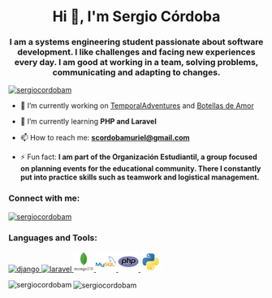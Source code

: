 <h1 align="center">Hi 👋, I'm Sergio Córdoba</h1>
<h3 align="center">I am a systems engineering student passionate about software development. I like challenges and facing new experiences every day. I am good at working in a team, solving problems, communicating and adapting to changes.</h3>

<p align="left"> <a href="https://github.com/ryo-ma/github-profile-trophy"><img src="https://github-profile-trophy.vercel.app/?username=sergiocordobam" alt="sergiocordobam" /></a> </p>

- 🔭 I’m currently working on [TemporalAdventures](https://github.com/mstermigol/TemporalAdventures.git) and [Botellas de Amor](https://github.com/ZephyrusP2/Botellas-de-Amor.git)

- 🌱 I’m currently learning **PHP and Laravel**

- 📫 How to reach me: **scordobamuriel@gmail.com**

- ⚡ Fun fact: **I am part of the Organización Estudiantil, a group focused on planning events for the educational community. There I constantly put into practice skills such as teamwork and logistical management.**

<h3 align="left">Connect with me:</h3>
<p align="left">
<a href="https://linkedin.com/in/sergiocordobam" target="blank"><img align="center" src="https://raw.githubusercontent.com/rahuldkjain/github-profile-readme-generator/master/src/images/icons/Social/linked-in-alt.svg" alt="sergiocordobam" height="30" width="40" /></a>
</p>

<h3 align="left">Languages and Tools:</h3>
<p align="left"> <a href="https://www.djangoproject.com/" target="_blank" rel="noreferrer"> <img src="https://cdn.worldvectorlogo.com/logos/django.svg" alt="django" width="40" height="40"/> </a> <a href="https://laravel.com/" target="_blank" rel="noreferrer"> <img src="https://cdn.worldvectorlogo.com/logos/laravel-2.svg" alt="laravel" width="40" height="40"/> </a> <a href="https://www.mongodb.com/" target="_blank" rel="noreferrer"> <img src="https://raw.githubusercontent.com/devicons/devicon/master/icons/mongodb/mongodb-original-wordmark.svg" alt="mongodb" width="40" height="40"/> </a> <a href="https://www.mysql.com/" target="_blank" rel="noreferrer"> <img src="https://raw.githubusercontent.com/devicons/devicon/master/icons/mysql/mysql-original-wordmark.svg" alt="mysql" width="40" height="40"/> </a> <a href="https://www.php.net" target="_blank" rel="noreferrer"> <img src="https://raw.githubusercontent.com/devicons/devicon/master/icons/php/php-original.svg" alt="php" width="40" height="40"/> </a> <a href="https://www.python.org" target="_blank" rel="noreferrer"> <img src="https://raw.githubusercontent.com/devicons/devicon/master/icons/python/python-original.svg" alt="python" width="40" height="40"/> </a> </p>

<p><img align="left" src="https://github-readme-stats.vercel.app/api/top-langs?username=sergiocordobam&show_icons=true&locale=en&layout=compact" alt="sergiocordobam" /></p>

<p>&nbsp;<img align="center" src="https://github-readme-stats.vercel.app/api?username=sergiocordobam&show_icons=true&locale=en" alt="sergiocordobam" /></p>
